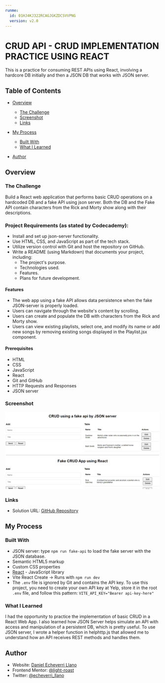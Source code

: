 ```yaml
---
runme:
  id: 01HJ4KJ322RCAGJGKZDCSVVPNG
  version: v2.0
---
```


# CRUD API - CRUD IMPLEMENTATION PRACTICE USING REACT

This is a practice for consuming REST APIs using React, involving a hardcore DB initially and then a JSON DB that works with JSON server.

## Table of Contents

- [Overview](#overview)
   - [The Challenge](#the-challenge)
   - [Screenshot](#screenshot)
   - [Links](#links)

- [My Process](#my-process)
   - [Built With](#built-with)
   - [What I Learned](#what-i-learned)

- [Author](#author)

## Overview

### The Challenge

Build a React web application that performs basic CRUD operations on a hardcoded DB and a fake API using json server. Both the DB and the Fake API contain characters from the Rick and Morty show along with their descriptions.

### Project Requirements (as stated by Codecademy):

- Install and set up json-server functionality.
- Use HTML, CSS, and JavaScript as part of the tech stack.
- Utilize version control with Git and host the repository on GitHub.
- Write a README (using Markdown) that documents your project, including:
   - The project's purpose.
   - Technologies used.
   - Features.
   - Plans for future development.

#### Features

- The web app using a fake API allows data persistence when the fake JSON-server is properly loaded.
- Users can navigate through the website's content by scrolling.
- Users can create and populate the DB with characters from the Rick and Morty show.
- Users can view existing playlists, select one, and modify its name or add new songs by removing existing songs displayed in the Playlist.jsx component.

#### Prerequisites

- HTML
- CSS
- JavaScript
- React
- Git and GitHub
- HTTP Requests and Responses
- JSON server

### Screenshot

![App screenshot](./src/assets/screeshot.webP)

### Links

- Solution URL: [GitHub Repository](https://github.com/light-roast/crudapp)

## My Process

### Built With

- JSON server: type `npm run fake-api` to load the fake server with the JSON database.
- Semantic HTML5 markup
- Custom CSS properties
- [React](https://reactjs.org/) - JavaScript library
- Vite React Create -> Runs with `npm run dev`
- The `.env` file is ignored by Git and contains the API key. To use this project, you need to create your own API key at Yelp, store it in the root `.env` file, and follow this pattern: `VITE_API_KEY="Bearer api-key-here"`

### What I Learned

I had the opportunity to practice the implementation of basic CRUD in a React Web App. I also learned how JSON Server helps simulate an API with access and manipulation of a persistent DB, which is pretty useful. To use JSON server, I wrote a helper function in helphttp.js that allowed me to understand how an API receives REST methods and handles them.

## Author

- Website: [Daniel Echeverri Llano](https://light-roast.github.io/portafolio/)
- Frontend Mentor: [@light-roast](https://www.frontendmentor.io/profile/light-roast)
- Twitter: [@echeverri_llano](https://www.twitter.com/echeverri_llano)
